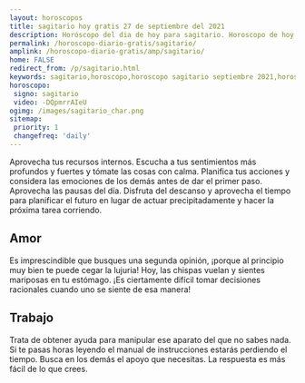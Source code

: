 ```yaml
---
layout: horoscopos
title: sagitario hoy gratis 27 de septiembre del 2021 
description: Horóscopo del dia de hoy para sagitario. Horoscopo de hoy 27 de septiembre del 2021. Las predicciones de amor, trabajo, vida personal gratis.
permalink: /horoscopo-diario-gratis/sagitario/
amplink: /horoscopo-diario-gratis/amp/sagitario/
home: FALSE
redirect_from: /p/sagitario.html
keywords: sagitario,horoscopo,horoscopo sagitario septiembre 2021,horoscopo sagitario hoy,tarot sagitario septiembre 2021,horoscopo sagitario,tarot sagitario hoy,horoscopo de hoy,horoscopo diario,tarot del amor,horoscopo de hoy sagitario,horoscopo diario del tarot, Horoscopo de hoy sagitario 27 de septiembre del 2021,horóscopo del día, el horoscopo de hoy
horoscopo:
 signo: sagitario
 video: -DQpmrrAIeU
ogimg: /images/sagitario_char.png
sitemap:
 priority: 1
 changefreq: 'daily'
---
```



Aprovecha tus recursos internos. Escucha a tus sentimientos más profundos y fuertes y tómate las cosas con calma. Planifica tus acciones y considera las emociones de los demás antes de dar el primer paso. Aprovecha las pausas del día. Disfruta del descanso y aprovecha el tiempo para planificar el futuro en lugar de actuar precipitadamente y hacer la próxima tarea corriendo.

## Amor

Es imprescindible que busques una segunda opinión, ¡porque al principio muy bien te puede cegar la lujuria! Hoy, las chispas vuelan y sientes mariposas en tu estómago. ¡Es ciertamente difícil tomar decisiones racionales cuando uno se siente de esa manera!

## Trabajo

Trata de obtener ayuda para manipular ese aparato del que no sabes nada. Si te pasas horas leyendo el manual de instrucciones estarás perdiendo el tiempo. Busca en los demás el apoyo que necesitas. La respuesta es más fácil de lo que crees.